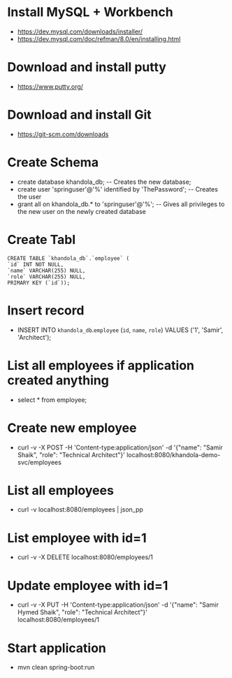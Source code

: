 # Install MySQL + Workbench
- https://dev.mysql.com/downloads/installer/
- https://dev.mysql.com/doc/refman/8.0/en/installing.html

# Download and install putty
- https://www.putty.org/

# Download and install Git
- https://git-scm.com/downloads

# Create Schema
- create database khandola_db; -- Creates the new database;
- create user 'springuser'@'%' identified by 'ThePassword'; -- Creates the user
- grant all on khandola_db.* to 'springuser'@'%'; -- Gives all privileges to the new user on the newly created database

# Create Tabl
```
CREATE TABLE `khandola_db`.`employee` (
`id` INT NOT NULL,
`name` VARCHAR(255) NULL,
`role` VARCHAR(255) NULL,
PRIMARY KEY (`id`));
```
# Insert record
- INSERT INTO `khandola_db`.`employee` (`id`, `name`, `role`) VALUES ('1', 'Samir', 'Architect');

# List all employees if application created anything
- select * from employee;

# Create new employee
- curl -v -X POST -H 'Content-type:application/json' -d '{"name": "Samir Shaik", "role": "Technical Architect"}' localhost:8080/khandola-demo-svc/employees

# List all employees
- curl -v localhost:8080/employees | json_pp

# List employee with id=1
- curl -v -X DELETE localhost:8080/employees/1

# Update employee with id=1
- curl -v -X PUT -H 'Content-type:application/json' -d '{"name": "Samir Hymed Shaik", "role": "Technical Architect"}' localhost:8080/employees/1

# Start application
- mvn clean spring-boot:run